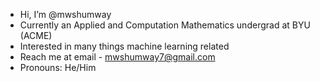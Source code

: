 - Hi, I’m @mwshumway
- Currently an Applied and Computation Mathematics undergrad at BYU (ACME)
- Interested in many things machine learning related
- Reach me at email - mwshumway7@gmail.com
- Pronouns: He/Him

<!---
mwshumway/mwshumway is a ✨ special ✨ repository because its `README.md` (this file) appears on your GitHub profile.
You can click the Preview link to take a look at your changes.
--->
